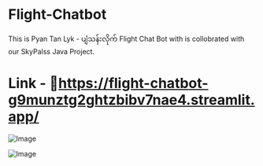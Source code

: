 # Flight-Chatbot
This is Pyan Tan Lyk - ပျံသန်းလိုက် Flight Chat Bot with is collobrated with our SkyPalss Java Project.

# Link - 🔗https://flight-chatbot-g9munztg2ghtzbibv7nae4.streamlit.app/

![Image](https://github.com/user-attachments/assets/25f36a08-0d46-4006-b9cf-d233afc7b9c5)


![Image](https://github.com/user-attachments/assets/2b3396a6-097a-41b9-afc0-0435e5452c05)
